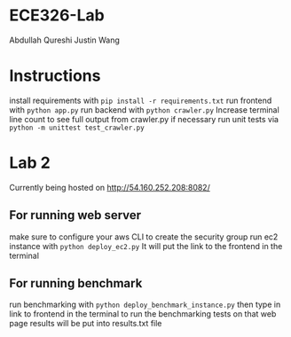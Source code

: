 # ECE326-Lab
Abdullah Qureshi
Justin Wang

# Instructions
install requirements with `pip install -r requirements.txt`
run frontend with `python app.py`
run backend with `python crawler.py`
Increase terminal line count to see full output from crawler.py if necessary
run unit tests via `python -m unittest test_crawler.py`


# Lab 2
Currently being hosted on http://54.160.252.208:8082/
## For running web server
make sure to configure your aws CLI to create the security group
run ec2 instance with `python deploy_ec2.py`
It will put the link to the frontend in the terminal

## For running benchmark
run benchmarking with `python deploy_benchmark_instance.py`
then type in link to frontend in the terminal to run the benchmarking tests on that web page
results will be put into results.txt file
